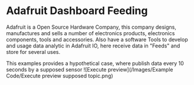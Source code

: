 # Adafruit Dashboard Feeding
Adafruit is a Open Source Hardware Company, this company designs, manufactures and sells a number of electronics products, electronics components, tools and accessories. Also have a software Tools to develop and usage data analytic in Adafruit IO, here receive data in "Feeds" and store for several uses.

This examples provides a hypothetical case, where publish data every 10 seconds by a supposed sensor
![Execute preview](/Images/Example Code/Execute preview supposed topic.png)
